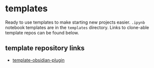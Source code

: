 # templates

Ready to use templates to make starting new projects easier. `.ipynb` notebook templates are in the `templates` directory. Links to clone-able template repos can be found below.

## template repository links

- [template-obsidian-plugin](https://github.com/jacob-danner/template-obsidian-plugin)
